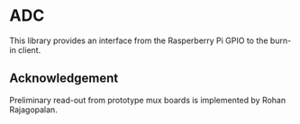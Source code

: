 # ADC
This library provides an interface from the Rasperberry Pi GPIO to the burn-in
client.

## Acknowledgement
Preliminary read-out from prototype mux boards is implemented by Rohan Rajagopalan.
